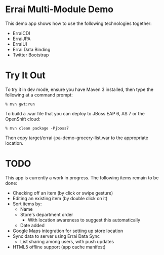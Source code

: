 Errai Multi-Module Demo
=======================

This demo app shows how to use the following technologies together:

 * ErraiCDI
 * ErraiJPA
 * ErraiUI
 * Errai Data Binding
 * Twitter Bootstrap

Try It Out
==========

To try it in dev mode, ensure you have Maven 3 installed, then type the following at a command prompt:

    % mvn gwt:run

To build a .war file that you can deploy to JBoss EAP 6, AS 7 or the OpenShift cloud:

    % mvn clean package -Pjboss7

Then copy target/errai-jpa-demo-grocery-list.war to the appropriate location.


TODO
====

This app is currently a work in progress. The following items remain to be done:

 * Checking off an item (by click or swipe gesture)
 * Editing an existing item (by double click on it)
 * Sort items by:
   * Name
   * Store's department order
     * With location awareness to suggest this automatically
   * Date added
 * Google Maps integration for setting up store location
 * Sync data to server using Errai Data Sync
   * List sharing among users, with push updates
 * HTML5 offline support (app cache manifest)

